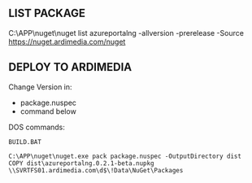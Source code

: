 ﻿## LIST PACKAGE
C:\APP\nuget\nuget list azureportalng -allversion -prerelease -Source https://nuget.ardimedia.com/nuget

## DEPLOY TO ARDIMEDIA

Change Version in:
* package.nuspec
* command below

DOS commands:

    BUILD.BAT

    C:\APP\nuget\nuget.exe pack package.nuspec -OutputDirectory dist
    COPY dist\azureportalng.0.2.1-beta.nupkg \\SVRTFS01.ardimedia.com\d$\!Data\NuGet\Packages

